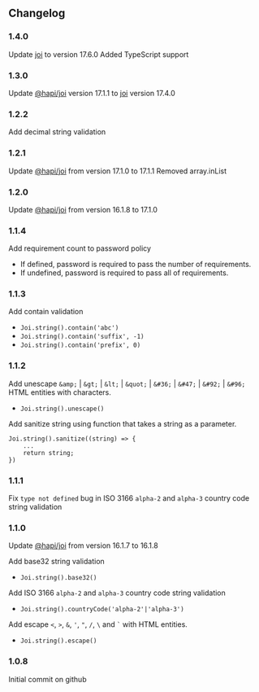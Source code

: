 ## Changelog

### 1.4.0

Update [joi](https://www.npmjs.com/package/joi) to version 17.6.0
Added TypeScript support

### 1.3.0

Update [@hapi/joi](https://www.npmjs.com/package/@hapi/joi) version 17.1.1 to [joi](https://www.npmjs.com/package/joi) version 17.4.0

### 1.2.2

Add decimal string validation

### 1.2.1

Update [@hapi/joi](https://www.npmjs.com/package/@hapi/joi) from version 17.1.0 to 17.1.1
Removed array.inList

### 1.2.0

Update [@hapi/joi](https://www.npmjs.com/package/@hapi/joi) from version 16.1.8 to 17.1.0

### 1.1.4

Add requirement count to password policy

* If defined, password is required to pass the number of requirements.
* If undefined, password is required to pass all of requirements.


### 1.1.3

Add contain validation

* `Joi.string().contain('abc')`
* `Joi.string().contain('suffix', -1)`
* `Joi.string().contain('prefix', 0)`

### 1.1.2

Add unescape `&amp;` | `&gt;` | `&lt;` | `&quot;` | `&#36;` | `&#47;` | `&#92;` | `&#96;` HTML entities with characters.

* `Joi.string().unescape()` 

Add sanitize string using function that takes a string as a parameter.

```
Joi.string().sanitize((string) => {
	...
	return string;
})
``` 

### 1.1.1

Fix `type not defined` bug in ISO 3166 `alpha-2` and `alpha-3` country code string validation

### 1.1.0

Update [@hapi/joi](https://www.npmjs.com/package/@hapi/joi) from version 16.1.7 to 16.1.8

Add base32 string validation

* `Joi.string().base32()`

Add ISO 3166 `alpha-2` and `alpha-3` country code string validation

* `Joi.string().countryCode('alpha-2'|'alpha-3')`

Add escape `<`, `>`, `&`, `'`, `"`, `/`, `\` and `` ` `` with HTML entities.

* `Joi.string().escape()`
 
### 1.0.8

Initial commit on github